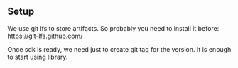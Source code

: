 
## Setup

We use git lfs to store artifacts. So probably you need to install it before: https://git-lfs.github.com/

Once sdk is ready, we need just to create git tag for the version.
It is enough to start using library.
